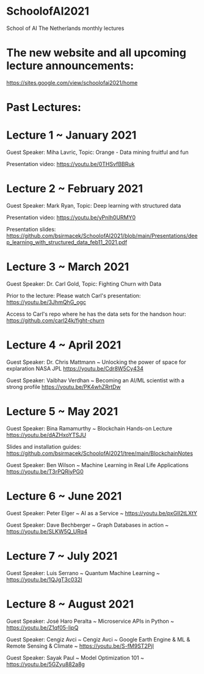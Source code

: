 # SchoolofAI2021
School of AI The Netherlands monthly lectures

# The new website and all upcoming lecture announcements:
https://sites.google.com/view/schoolofai2021/home


# Past Lectures:

# Lecture 1 ~ January 2021
Guest Speaker: Miha Lavric, Topic: Orange - Data mining fruitful and fun

Presentation video: https://youtu.be/0THSvfBBRuk

# Lecture 2 ~ February 2021
Guest Speaker: Mark Ryan, Topic: Deep learning with structured data

Presentation video: https://youtu.be/yPnIh0URMY0

Presentation slides:
https://github.com/bsirmacek/SchoolofAI2021/blob/main/Presentations/deep_learning_with_structured_data_feb11_2021.pdf


# Lecture 3 ~ March 2021
Guest Speaker: Dr. Carl Gold, Topic: Fighting Churn with Data

Prior to the lecture:
Please watch Carl's presentation: https://youtu.be/3JhmQhG_ogc

Access to Carl's repo where he has the data sets for the handson hour: https://github.com/carl24k/fight-churn

# Lecture 4 ~ April 2021
Guest Speaker: Dr. Chris Mattmann ~ Unlocking the power of space for explaration NASA JPL 
https://youtu.be/Cdr8W5Cy434


Guest Speaker: Vaibhav Verdhan ~ Becoming an AI/ML scientist with a strong profile 
https://youtu.be/PK4whZRrtDw


# Lecture 5 ~ May 2021
Guest Speaker: Bina Ramamurthy ~ Blockchain Hands-on Lecture https://youtu.be/dAZHxoYTSJU

Slides and installation guides: https://github.com/bsirmacek/SchoolofAI2021/tree/main/BlockchainNotes


Guest Speaker: Ben Wilson ~ Machine Learning in Real Life Applications https://youtu.be/T3rPQRiyPG0


# Lecture 6 ~ June 2021
Guest Speaker:  Peter Elger ~ AI as a Service ~ https://youtu.be/pxGII2tLXtY


Guest Speaker:  Dave Bechberger ~ Graph Databases in action ~ https://youtu.be/SLKW5Q_URq4


# Lecture 7 ~ July 2021
Guest Speaker:  Luis Serrano ~ Quantum Machine Learning ~ https://youtu.be/1QJgT3c032I


# Lecture 8 ~ August 2021
Guest Speaker:  José Haro Peralta ~ Microservice APIs in Python ~ https://youtu.be/Z1qf05-lipQ

Guest Speaker: Cengiz Avci ~ Cengiz Avci ~ Google Earth Engine & ML & Remote Sensing & Climate ~ https://youtu.be/S-fM9ST2PjI

Guest Speaker: Sayak Paul ~ Model Optimization 101 ~ https://youtu.be/5GZyu882a8g
 
